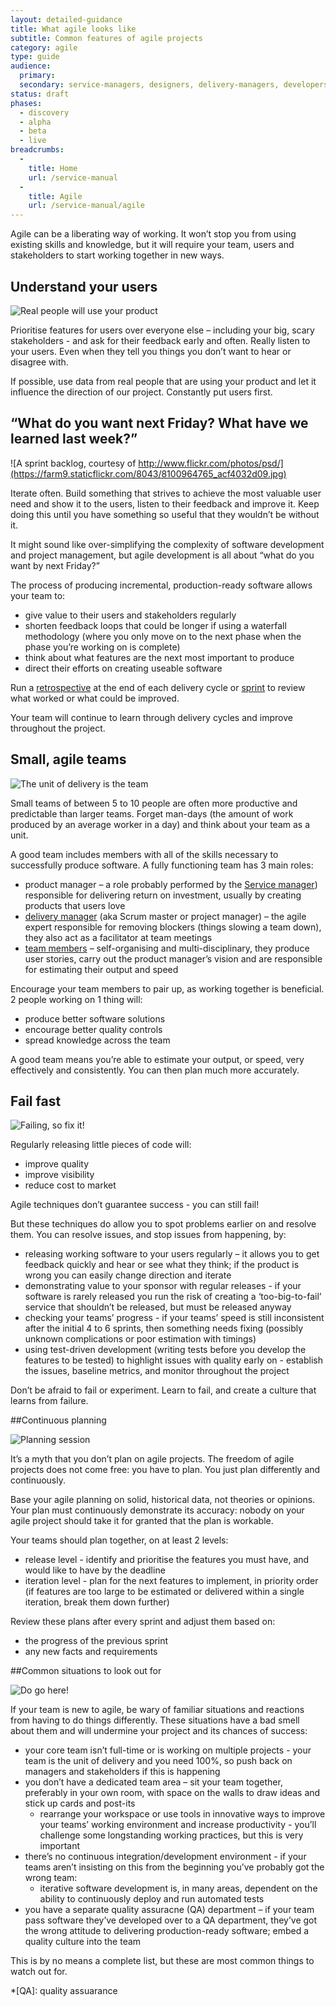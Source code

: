 ```yaml
---
layout: detailed-guidance
title: What agile looks like
subtitle: Common features of agile projects
category: agile
type: guide
audience:
  primary:
  secondary: service-managers, designers, delivery-managers, developers, tech-archs
status: draft
phases:
  - discovery
  - alpha
  - beta
  - live
breadcrumbs:
  -
    title: Home
    url: /service-manual
  -
    title: Agile
    url: /service-manual/agile
---
```


Agile can be a liberating way of working. It won’t stop you from using existing skills and knowledge, but it will require your team, users and stakeholders to start working together in new ways.

## Understand your users


![Real people will use your product](https://farm8.staticflickr.com/7177/6987029385_410a1c8d26.jpg)

Prioritise features for users over everyone else – including your big, scary stakeholders - and ask for their feedback early and often. Really listen to your users. Even when they tell you things you don’t want to hear or disagree with.

If possible, use data from real people that are using your product and let it influence the direction of our project. Constantly put users first.

## “What do you want next Friday? What have we learned last week?”

![A sprint backlog, courtesy of http://www.flickr.com/photos/psd/](https://farm9.staticflickr.com/8043/8100964765_acf4032d09.jpg)

Iterate often. Build something that strives to achieve the most valuable user need and show it to the users, listen to their feedback and improve it. Keep doing this until you have something so useful that they wouldn’t be without it.

It might sound like over-simplifying the complexity of software development and project management, but agile development is all about “what do you want by next Friday?”

The process of producing incremental, production-ready software allows your team to:

* give value to their users and stakeholders regularly
* shorten feedback loops that could be longer if using a waterfall methodology (where you only move on to the next phase when the phase you’re working on is complete)
* think about what features are the next most important to produce
* direct their efforts on creating useable software

Run a [retrospective](/service-manual/agile/running-retrospectives.html) at the end of each delivery cycle or [sprint](/service-manual/agile/features-of-agile.html) to review what worked or what could be improved.

Your team will continue to learn through delivery cycles and improve throughout the project.

## Small, agile teams

![The unit of delivery is the team](https://farm9.staticflickr.com/8374/8451589322_e9f612cf5b.jpg)

Small teams of between 5 to 10 people are often more productive and predictable than larger teams. Forget man-days (the amount of work produced by an average worker in a day) and think about your team as a unit.

A good team includes members with all of the skills necessary to successfully produce software. A fully functioning team has 3 main roles:

* product manager – a role probably performed by the [Service manager](/service-manual/the-team/service-manager.html)) responsible for delivering return on investment, usually by creating products that users love
* [delivery manager](/service-manual/the-team/delivery-manager.html) (aka Scrum master or project manager) – the agile expert responsible for removing blockers (things slowing a team down), they also act as a facilitator at team meetings
* [team members](https://www.gov.uk/service-manual/the-team/index.html) – self-organising and multi-disciplinary, they produce user stories, carry out the product manager’s vision and are responsible for estimating their output and speed

Encourage your team members to pair up, as working together is beneficial. 2 people working on 1 thing will:

* produce better software solutions
* encourage better quality controls
* spread knowledge across the team

A good team means you’re able to estimate your output, or speed, very effectively and consistently. You can then plan much more accurately.

## Fail fast

![Failing, so fix it!](https://farm8.staticflickr.com/7189/6875228285_9b2409663f.jpg)

Regularly releasing little pieces of code will:

* improve quality
* improve visibility
* reduce cost to market

Agile techniques don’t guarantee success - you can still fail!

But these techniques do allow you to spot problems earlier on and resolve them. You can resolve issues, and stop issues from happening, by:

* releasing working software to your users regularly – it allows you to get feedback quickly and hear or see what they think; if the product is wrong you can easily change direction and iterate
* demonstrating value to your sponsor with regular releases - if your software is rarely released you run the risk of creating a ‘too-big-to-fail’ service that shouldn’t be released, but must be released anyway 
* checking your teams’ progress -  if your teams’ speed is still inconsistent after the initial 4 to 6 sprints, then something needs fixing (possibly unknown complications or poor estimation with timings)
* using test-driven development (writing tests before you develop the features to be tested) to highlight issues with quality early on - establish the issues, baseline metrics, and monitor throughout the project

Don’t be afraid to fail or experiment. Learn to fail, and create a culture that learns from failure.

##Continuous planning

![Planning session](https://farm9.staticflickr.com/8001/7113823877_80c4dfb613.jpg)

It’s a myth that you don’t plan on agile projects.  The freedom of agile projects does not come free: you have to plan. You just plan differently and continuously.

Base your agile planning on solid, historical data, not theories or opinions. Your plan must continuously demonstrate its accuracy: nobody on your agile project should take it for granted that the plan is workable.

Your teams should plan together, on at least 2 levels:

* release level - identify and prioritise the features you must have, and would like to have by the deadline
* iteration level - plan for the next features to implement, in priority order (if features are too large to be estimated or delivered within a single iteration, break them down further)

Review these plans after every sprint and adjust them based on:

* the progress of the previous sprint
* any new facts and requirements

##Common situations to look out for

![Do go here!](https://farm9.staticflickr.com/8424/7503675672_72ff8a1fa9.jpg)

If your team is new to agile, be wary of familiar situations and reactions from having to do things differently. These situations have a bad smell about them and will undermine your project and its chances of success:

* your core team isn’t full-time or is working on multiple projects - your team is the unit of delivery and you need 100%, so push back on managers and stakeholders if this is happening
* you don’t have a dedicated team area – sit your team together, preferably in your own room, with space on the walls to draw ideas and stick up cards and post-its
    * rearrange your workspace or use tools in innovative ways to improve your teams’ working environment and increase productivity - you’ll challenge some longstanding working practices, but this is very important
* there’s no continuous integration/development environment - if your teams aren’t insisting on this from the beginning you’ve probably got the wrong team:
    * iterative software development is, in many areas, dependent on the ability to continuously deploy and run automated tests
* you have a separate quality assuracne (QA) department – if your team pass software they’ve developed over to a QA department, they’ve got the wrong attitude to delivering production-ready software; embed a quality culture into the team

This is by no means a complete list, but these are most common things to watch out for.

*[QA]: quality assuarance
